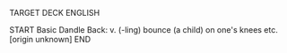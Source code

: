 TARGET DECK
ENGLISH

START
Basic
Dandle
Back: v. (-ling) bounce (a child) on one's knees etc. [origin unknown]
END
